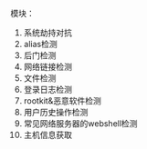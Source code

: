模块：
1. 系统劫持对抗
2. alias检测
3. 后门检测
4. 网络链接检测
5. 文件检测
6. 登录日志检测
7. rootkit&恶意软件检测
8. 用户历史操作检测
9. 常见网络服务器的webshell检测
10. 主机信息获取